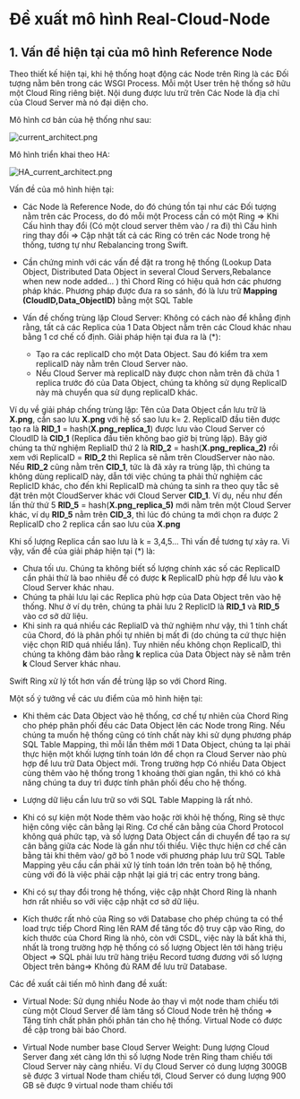 # Đề xuất mô hình Real-Cloud-Node

## 1. Vấn đề hiện tại của mô hình Reference Node

Theo thiết kế hiện tại, khi hệ thống hoạt động các Node trên Ring là các Đối tượng nằm bên trong các WSGI Process. Mỗi một User trên hệ thống sở hữu một Cloud Ring riêng biệt. Nội dung được lưu trữ trên Các Node là địa chỉ của Cloud Server mà nó đại diện cho.

Mô hình cơ bản của hệ thống như sau:

![current_architect.png](./images/current_architect.png)

Mô hình triển khai theo HA:

![HA_current_architect.png](./images/HA_current_architect.png)

Vấn đề của mô hình hiện tại:

- Các Node là Reference Node, do đó chúng tồn tại như các Đối tượng nằm trên các Process, do đó mỗi một Process cần có một Ring => Khi Cấu hình thay đổi (Có một cloud server thêm vào / ra đi) thì Cấu hình ring thay đổi => Cập nhật tất cả các Ring có trên các Node trong hệ thống, tương tự như Rebalancing trong Swift.
- Cần chứng minh với các vấn đề đặt ra trong hệ thống (Lookup Data Object, Distributed Data Object in several Cloud Servers,Rebalance when new node added... ) thì Chord Ring có hiệu quả hơn các phương pháp khác. Phương pháp được đưa ra so sánh, đó là lưu trữ **Mapping (CloudID,Data\_ObjectID)** bằng một SQL Table

- Vấn đề chống trùng lặp Cloud Server: Không có cách nào để khẳng định rằng, tất cả các Replica của 1 Data Object nằm trên các Cloud khác nhau bằng 1 cơ chế cố định. Giải pháp hiện tại đưa ra là (*):

    - Tạo ra các replicaID cho một Data Object. Sau đó kiểm tra xem replicaID này nằm trên Cloud Server nào.
    - Nếu Cloud Server mà replicaID này được chon nằm trên đã chứa 1 replica trước đó của Data Object, chúng ta không sử dụng ReplicaID này mà chuyển qua sử dụng replicaID khác.

Ví dụ về giải pháp chống trùng lặp: Tên của Data Object cần lưu trữ là **X.png**, cần sao lưu **X.png** với hệ số sao lưu k= 2. ReplicaID đầu tiên được tạo ra là **RID\_1** = hash(**X.png\_replica\_1**) được lưu vào Cloud Server có CloudID là **CID\_1** (Replica đầu tiên không bao giờ bị trùng lặp). Bây giờ chúng ta thử nghiệm RepliaID thứ 2 là **RID\_2** = hash(**X.png\_replica\_2)** rồi xem với ReplicaID = **RID\_2** thì Replica sẽ nằm trên CloudServer nào nào. Nếu **RID\_2** cũng nằm trên **CID\_1**, tức là đã xảy ra trùng lặp, thì chúng ta không dùng replicaID này, dẫn tới việc chúng ta phải thử nghiệm các ReplicID khác, cho đến khi ReplicaID mà chúng ta sinh ra theo quy tẵc sẽ đặt trên một CloudServer khác với Cloud Server **CID\_1**. Ví dụ, nếu như đến lần thử thứ 5 **RID\_5** = hash(**X.png\_replica\_5)** mới nằm trên một Cloud Server khác, ví dụ **RID\_5** nằm trên **CID\_3**, thì lúc đó chúng ta mới chọn ra được 2 ReplicaID cho 2 replica cần sao lưu của **X.png**

Khi số lượng Replica cần sao lưu là k = 3,4,5... Thì vấn đề tương tự xảy ra. Vi vậy, vấn đề của giải pháp hiện tại (*) là:

- Chưa tối ưu. Chúng ta không biết số lượng chính xác số các ReplicaID cần phải thử là bao nhiêu để có được **k** ReplicaID phù hợp để lưu vào **k** Cloud Server khác nhau.
- Chúng ta phải lưu lại các Replica phù hợp của Data Object trên vào hệ thống. Như ở ví dụ trên, chúng ta phải lưu 2 ReplicID là  **RID\_1** và **RID\_5** vào cơ sở dữ liệu.
- Khi sinh ra quá nhiều các RepliaID và thử nghiệm như vậy, thì 1 tính chất của Chord, đó là phân phối tự nhiên bị mất đi (do chúng ta cứ thực hiện việc chọn RID quá nhiều lần). Tuy nhiên nếu không chọn ReplicaID, thì chúng ta không đảm bảo rằng **k** replica của Data Object này sẽ nằm trên **k** Cloud Server khác nhau.

Swift Ring xử lý tốt hơn vấn đề trùng lặp so với Chord Ring.

Một số ý tưởng về các ưu điểm của mô hình hiện tại:

- Khi thêm các Data Object vào hệ thống, cơ chế tự nhiên của Chord Ring cho phép phân phối đều các Data Object lên các Node trong Ring. Nếu chúng ta muốn hệ thống cũng có tính chất này khi sử dụng phương pháp SQL Table Mapping, thì mỗi lần thêm mới 1 Data Object, chúng ta lại phải thực hiện một khối lượng tính toán lớn để chọn ra Cloud Server nào phù hợp để lưu trữ Data Object mới. Trong trường hợp Có nhiều Data Object cùng thêm vào hệ thống trong 1 khoảng thời gian ngắn, thì khó có khả năng chúng ta duy trì được tính phân phối đều cho hệ thống.

- Lượng dữ liệu cần lưu trữ so với SQL Table Mapping là rất nhỏ.
- Khi có sự kiện một Node thêm vào hoặc rời khỏi hệ thống, Ring sẽ thực hiện công việc cân bằng lại Ring. Cơ chế cân bằng của Chord Protocol không quá phức tạp, và số lượng Data Object cần di chuyển để tạo ra sự cân bằng giữa các Node là gần như tối thiểu. Việc thực hiện cơ chế cân bằng tải khi thêm vào/ gỡ bỏ 1 node với phương pháp lưu trữ SQL Table Mapping yêu cầu cần phải xử lý tính toán lớn trên toàn bộ hệ thống, cùng với đó là việc phải cập nhật lại giá trị các entry trong bảng.

- Khi có sự thay đổi trong hệ thống, việc cập nhật Chord Ring là nhanh hơn rất nhiều so với việc cập nhật cơ sở dữ liệu.

- Kích thước rất nhỏ của Ring so với Database cho phép chúng ta có thể load trực tiếp Chord Ring lên RAM để tăng tốc độ truy cập vào Ring, do kích thước của Chord Ring là nhỏ, còn với CSDL, việc này là bất khả thi, nhất là trong trường hợp hệ thống có số lượng Object lên tới hàng triệu Object => SQL phải lưu trữ hàng triệu Record tương đương với số lượng Object trên bảng=> Không đủ RAM để lưu trữ Database.


Các đề xuất cải tiến mô hình đang đề xuất:

- Virtual Node: Sử dụng nhiều Node ảo thay vì một node tham chiếu tới cùng một Cloud Server để làm tăng số Cloud Node trên hệ thống => Tăng tính chất phân phối phân tán cho hệ thống. Virtual Node có được đề cập trong bài báo Chord.

- Virtual Node number base Cloud Server Weight: Dung lượng Cloud Server đang xét càng lớn thì số lượng Node trên Ring tham chiếu tới Cloud Server này càng nhiều. Ví dụ Cloud Server có dung lượng 300GB sẽ được 3 virtual Node tham chiếu tới, Cloud Server có dung lượng 900 GB sẽ được 9 virtual node tham chiếu tới